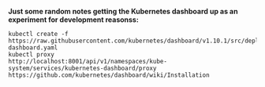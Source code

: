 **Just some random notes getting the Kubernetes dashboard up as an experiment for development reasonss:**
```
kubectl create -f https://raw.githubusercontent.com/kubernetes/dashboard/v1.10.1/src/deploy/alternative/kubernetes-dashboard.yaml
kubectl proxy
http://localhost:8001/api/v1/namespaces/kube-system/services/kubernetes-dashboard/proxy
https://github.com/kubernetes/dashboard/wiki/Installation
```
